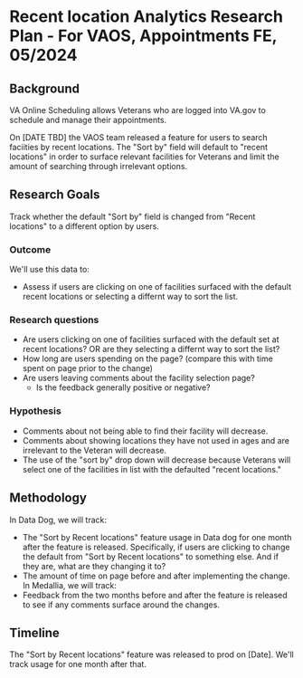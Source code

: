 # Recent location Analytics Research Plan - For VAOS, Appointments FE, 05/2024

## Background
VA Online Scheduling allows Veterans who are logged into VA.gov to schedule and manage their appointments.

On [DATE TBD] the VAOS team released a feature for users to search faciities by recent locations. The "Sort by" field will default to "recent locations" in order to surface relevant facilities for Veterans and limit the amount of searching through irrelevant options.  

## Research Goals	
Track whether the default "Sort by" field is changed from "Recent locations" to a different option by users. 

### Outcome
We'll use this data to: 
- Assess if users are clicking on one of facilities surfaced with the default recent locations or selecting a differnt way to sort the list. 


### Research questions
- Are users clicking on one of facilities surfaced with the default set at recent locations? OR are they selecting a differnt way to sort the list?
- How long are users spending on the page? (compare this with time spent on page prior to the change)
- Are users leaving comments about the facility selection page?
    - Is the feedback generally positive or negative?

### Hypothesis
- Comments about not being able to find their facility will decrease. 
- Comments about showing locations they have not used in ages and are irrelevant to the Veteran will decrease. 
- The use of the "sort by" drop down will decrease because Veterans will select one of the facilities in list with the defaulted "recent locations."

## Methodology	
In Data Dog, we will track: 
- The "Sort by Recent locations" feature usage in Data dog for one month after the feature is released. Specifically, if users are clicking to change the default from "Sort by Recent locations" to something else. And if they are, what are they changing it to?
- The amount of time on page before and after implementing the change. 
In Medallia, we will track:
- Feedback from the two months before and after the feature is released to see if any comments surface around the changes.

## Timeline
The "Sort by Recent locations" feature was released to prod on [Date]. We'll track usage for one month after that.
